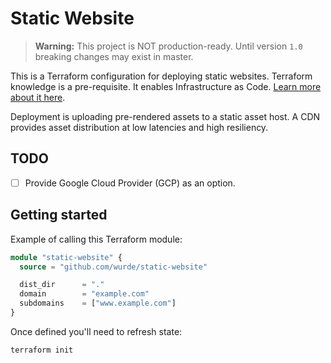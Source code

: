 # Static Website

> **Warning:** This project is NOT production-ready. Until version `1.0` breaking changes may exist in master.

This is a Terraform configuration for deploying static websites. Terraform knowledge is a pre-requisite. It enables Infrastructure as Code. [Learn more about it here](https://www.terraform.io).

Deployment is uploading pre-rendered assets to a static asset host. A CDN provides asset distribution at low latencies and high resiliency.

## TODO

- [ ] Provide Google Cloud Provider (GCP) as an option.

## Getting started

Example of calling this Terraform module:

```terraform
module "static-website" {
  source = "github.com/wurde/static-website"

  dist_dir      = "."
  domain        = "example.com"
  subdomains    = ["www.example.com"]
}
```

Once defined you'll need to refresh state:

```bash
terraform init
```
